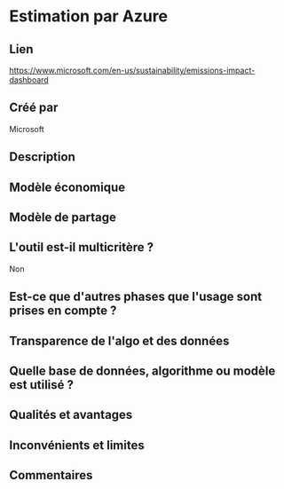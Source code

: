 # Estimation par Azure

## Lien

https://www.microsoft.com/en-us/sustainability/emissions-impact-dashboard

## Créé par

Microsoft

## Description



## Modèle économique



## Modèle de partage



## L'outil est-il multicritère ?

Non
## Est-ce que d'autres phases que l'usage sont prises en compte ?

## Transparence de l'algo et des données



## Quelle base de données, algorithme ou modèle est utilisé ?



## Qualités et avantages



## Inconvénients et limites



## Commentaires




